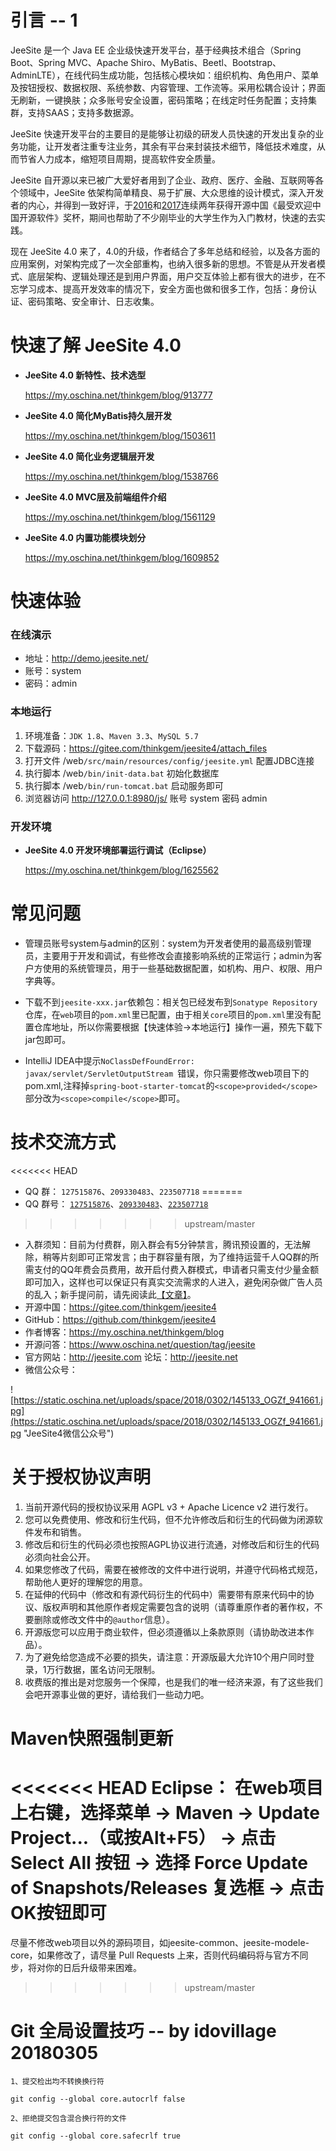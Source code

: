 # 引言 -- 1

JeeSite 是一个 Java EE 企业级快速开发平台，基于经典技术组合（Spring Boot、Spring MVC、Apache Shiro、MyBatis、Beetl、Bootstrap、AdminLTE），在线代码生成功能，包括核心模块如：组织机构、角色用户、菜单及按钮授权、数据权限、系统参数、内容管理、工作流等。采用松耦合设计；界面无刷新，一键换肤；众多账号安全设置，密码策略；在线定时任务配置；支持集群，支持SAAS；支持多数据源。

JeeSite 快速开发平台的主要目的是能够让初级的研发人员快速的开发出复杂的业务功能，让开发者注重专注业务，其余有平台来封装技术细节，降低技术难度，从而节省人力成本，缩短项目周期，提高软件安全质量。

JeeSite 自开源以来已被广大爱好者用到了企业、政府、医疗、金融、互联网等各个领域中，JeeSite 依架构简单精良、易于扩展、大众思维的设计模式，深入开发者的内心，并得到一致好评，于[2016](http://www.oschina.net/project/top_cn_2016?sort=1)和[2017](http://www.oschina.net/project/top_cn_2017?sort=1)连续两年获得开源中国《最受欢迎中国开源软件》奖杯，期间也帮助了不少刚毕业的大学生作为入门教材，快速的去实践。

现在 JeeSite 4.0 来了，4.0的升级，作者结合了多年总结和经验，以及各方面的应用案例，对架构完成了一次全部重构，也纳入很多新的思想。不管是从开发者模式、底层架构、逻辑处理还是到用户界面，用户交互体验上都有很大的进步，在不忘学习成本、提高开发效率的情况下，安全方面也做和很多工作，包括：身份认证、密码策略、安全审计、日志收集。

# 快速了解 JeeSite 4.0

* **JeeSite 4.0 新特性、技术选型**

   <https://my.oschina.net/thinkgem/blog/913777>

* **JeeSite 4.0 简化MyBatis持久层开发**

   <https://my.oschina.net/thinkgem/blog/1503611>

* **JeeSite 4.0 简化业务逻辑层开发**

   <https://my.oschina.net/thinkgem/blog/1538766>

* **JeeSite 4.0 MVC层及前端组件介绍**

   <https://my.oschina.net/thinkgem/blog/1561129>

* **JeeSite 4.0 内置功能模块划分**

   <https://my.oschina.net/thinkgem/blog/1609852>

# 快速体验

### 在线演示

* 地址：<http://demo.jeesite.net/>
* 账号：system
* 密码：admin

### 本地运行

1. 环境准备：`JDK 1.8`、`Maven 3.3`、`MySQL 5.7`
2. 下载源码：<https://gitee.com/thinkgem/jeesite4/attach_files>
3. 打开文件 /web`/src/main/resources/config/jeesite.yml` 配置JDBC连接
4. 执行脚本 /web`/bin/init-data.bat` 初始化数据库
5. 执行脚本 /web`/bin/run-tomcat.bat` 启动服务即可
6. 浏览器访问  <http://127.0.0.1:8980/js/>  账号 system 密码 admin

### 开发环境

* **JeeSite 4.0 开发环境部署运行调试（Eclipse）**

   <https://my.oschina.net/thinkgem/blog/1625562>

# 常见问题

* 管理员账号system与admin的区别：system为开发者使用的最高级别管理员，主要用于开发和调试，有些修改会直接影响系统的正常运行；admin为客户方使用的系统管理员，用于一些基础数据配置，如机构、用户、权限、用户字典等。

* 下载不到`jeesite-xxx.jar`依赖包：相关包已经发布到`Sonatype Repository`仓库，在`web`项目的`pom.xml`里已配置，由于相关`core`项目的`pom.xml`里没有配置仓库地址，所以你需要根据【快速体验->本地运行】操作一遍，预先下载下jar包即可。

* IntelliJ IDEA中提示`NoClassDefFoundError: javax/servlet/ServletOutputStream `错误，你只需要修改web项目下的pom.xml,注释掉`spring-boot-starter-tomcat`的`<scope>provided</scope>`部分改为`<scope>compile</scope>`即可。

# 技术交流方式

<<<<<<< HEAD
* QQ 群： `127515876`、`209330483`、`223507718` 
=======
* QQ 群号： <a target="_blank" href="//shang.qq.com/wpa/qunwpa?idkey=1a1af37857283f4b9da4c9f3ae317a8df8e24611179c09942555af3c17a9f940">`127515876`</a>、<a target="_blank" href="//shang.qq.com/wpa/qunwpa?idkey=853cd1af011e3324cd56d110f88b7815933a3b2d40b67775da21bd1b0b1d4b03">`209330483`</a>、<a target="_blank" href="//shang.qq.com/wpa/qunwpa?idkey=bc1cdb06c093b18aebd05ad6ef2aea1bba2184a84f66b4d374772209eb3516d7">`223507718`</a>
>>>>>>> upstream/master
* 入群须知：目前为付费群，刚入群会有5分钟禁言，腾讯预设置的，无法解除，稍等片刻即可正常发言；由于群容量有限，为了维持运营千人QQ群的所需支付的QQ年费会员费用，故开启付费入群模式，申请者只需支付少量金额即可加入，这样也可以保证只有真实交流需求的人进入，避免闲杂做广告人员的乱入；新手提问前，请先阅读此[【文章】](http://www.dianbo.org/9238/stone/tiwendezhihui.htm)。
* 开源中国：<https://gitee.com/thinkgem/jeesite4>
* GitHub：<https://github.com/thinkgem/jeesite4>
* 作者博客：<https://my.oschina.net/thinkgem/blog>
* 开源问答：<https://www.oschina.net/question/tag/jeesite>
* 官方网站：<http://jeesite.com>  论坛：<http://jeesite.net>
* 微信公众号：

![https://static.oschina.net/uploads/space/2018/0302/145133_OGZf_941661.jpg](https://static.oschina.net/uploads/space/2018/0302/145133_OGZf_941661.jpg "JeeSite4微信公众号")


# 关于授权协议声明

1. 当前开源代码的授权协议采用 AGPL v3 + Apache Licence v2 进行发行。
2. 您可以免费使用、修改和衍生代码，但不允许修改后和衍生的代码做为闭源软件发布和销售。
3. 修改后和衍生的代码必须也按照AGPL协议进行流通，对修改后和衍生的代码必须向社会公开。
4. 如果您修改了代码，需要在被修改的文件中进行说明，并遵守代码格式规范，帮助他人更好的理解您的用意。
5. 在延伸的代码中（修改和有源代码衍生的代码中）需要带有原来代码中的协议、版权声明和其他原作者规定需要包含的说明（请尊重原作者的著作权，不要删除或修改文件中的`@author`信息）。
6. 开源版您可以应用于商业软件，但必须遵循以上条款原则（请协助改进本作品）。
7. 为了避免给您造成不必要的损失，请注意：开源版最大允许10个用户同时登录，1万行数据，匿名访问无限制。
8. 收费版的推出是对您服务一个保障，也是我们的唯一经济来源，有了这些我们会吧开源事业做的更好，请给我们一些动力吧。

# Maven快照强制更新

<<<<<<< HEAD
Eclipse： 在web项目上右键，选择菜单 -> Maven -> Update Project...（或按Alt+F5） -> 点击 Select All 按钮 -> 选择 Force Update of Snapshots/Releases 复选框 -> 点击OK按钮即可
=======
尽量不修改web项目以外的源码项目，如jeesite-common、jeesite-modele-core，如果修改了，请尽量 Pull Requests 上来，否则代码编码将与官方不同步，将对你的日后升级带来困难。
>>>>>>> upstream/master

# Git 全局设置技巧 -- by idovillage 20180305

```
1、提交检出均不转换换行符

git config --global core.autocrlf false

2、拒绝提交包含混合换行符的文件

git config --global core.safecrlf true
```
